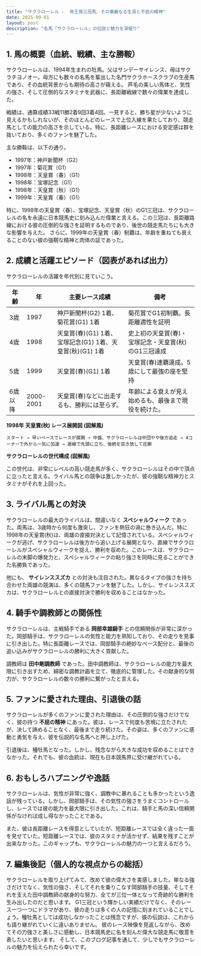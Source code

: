```yaml
---
title: "サクラローレル -  帝王賞三冠馬、その華麗なる生涯と不屈の精神"
date: 2025-09-01
layout: post
description: "名馬『サクラローレル』の伝説と魅力を深堀り"
---
```


## 1. 馬の概要（血統、戦績、主な勝鞍）

サクラローレルは、1994年生まれの牡馬。父はサンデーサイレンス、母はサクラチヨノオー。母方にも数々の名馬を輩出した名門サクラホースクラブの生産馬であり、その血統背景からも期待の高さが窺える。  芦毛の美しい馬体と、気性の強さ、そして圧倒的なスタミナを武器に、長距離戦線で数々の偉業を達成した。

戦績は、通算成績33戦11勝2着9回3着4回。一見すると、勝ち星が少ないように見えるかもしれないが、そのほとんどのレースで上位入線を果たしており、競走馬としての能力の高さを示している。特に、長距離レースにおける安定感は群を抜いており、多くのファンを魅了した。

主な勝鞍は、以下の通り。

* 1997年：神戸新聞杯（G2）
* 1997年：菊花賞（G1）
* 1998年：天皇賞（春）（G1）
* 1998年：宝塚記念（G1）
* 1998年：天皇賞（秋）（G1）
* 1999年：天皇賞（春）（G1）


特に、1998年の天皇賞（春）、宝塚記念、天皇賞（秋）のG1三冠は、サクラローレルの名を永遠に日本競馬史に刻み込んだ偉業と言える。この三冠は、長距離路線における彼の圧倒的な強さを証明するものであり、後世の競走馬たちにも大きな影響を与えた。  さらに、1999年の天皇賞（春）制覇は、年齢を重ねても衰えることのない彼の強靭な精神と肉体の証であった。


## 2. 成績と活躍エピソード（図表があれば出力）

サクラローレルの活躍を年代別に見ていこう。

| 年齢 | 年 | 主要レース成績 | 備考 |
|---|---|---|---|
| 3歳 | 1997 | 神戸新聞杯(G2) 1着、菊花賞(G1) 1着 | 菊花賞でG1初制覇。長距離適性を証明 |
| 4歳 | 1998 | 天皇賞(春)(G1) 1着、宝塚記念(G1) 1着、天皇賞(秋)(G1) 1着 | 史上初の天皇賞(春)・宝塚記念・天皇賞(秋)のG1三冠達成 |
| 5歳 | 1999 | 天皇賞(春)(G1) 1着 | 天皇賞(春)連覇達成。5歳にして最強の座を堅持 |
| 6歳以降 | 2000-2001 | 天皇賞(春)などに出走するも、勝利には至らず。 |  年齢による衰えが見え始めるも、最後まで現役を続けた。 |


**1998年 天皇賞(秋) レース展開図 (図解風)**

```
スタート → 早いペースでレースが展開 → 中盤、サクラローレルは中団やや後方追走 → 4コーナーで外から一気に加速 → 直線で先頭に立ち、後続を突き放して圧勝
```

**サクラローレルの世代構成 (図解風)**

この世代は、非常にレベルの高い競走馬が多く、サクラローレルはその中で頂点に立ったと言える。ライバル馬との競争は激しかったが、彼の強靭な精神力とスタミナがそれを上回った。


## 3. ライバル馬との対決

サクラローレルの最大のライバルは、間違いなく **スペシャルウィーク** であった。両馬は、3歳時から何度も激突し、ファンを熱狂の渦に巻き込んだ。特に1998年の天皇賞(秋)は、両雄の直接対決として記憶されている。スペシャルウィークが逃げ、サクラローレルは後方から追い上げる展開となり、直線でサクラローレルがスペシャルウィークを捉え、勝利を収めた。このレースは、サクラローレルの末脚の爆発力と、スペシャルウィークの粘り強さを同時に見ることができた名勝負であった。

他にも、 **サイレンススズカ** との対決も注目された。異なるタイプの強さを持ち合わせた両雄の競演は、多くの競馬ファンを魅了した。しかし、サイレンススズカは、サクラローレルとの直接対決で勝利を収めることはなかった。


## 4. 騎手や調教師との関係性

サクラローレルは、主戦騎手である **岡部幸雄騎手** との信頼関係が非常に深かった。岡部騎手は、サクラローレルの気性と能力を熟知しており、その走りを見事に引き出した。特に長距離レースでは、岡部騎手の絶妙なペース配分と、最後の追い込みがサクラローレルの勝利に大きく貢献した。

調教師は **田中剛調教師** であった。田中調教師は、サクラローレルの能力を最大限に引き出すため、綿密な調教計画を立て、徹底的に管理した。その献身的な努力が、サクラローレルの数々の勝利に繋がったと言える。


## 5. ファンに愛された理由、引退後の話

サクラローレルが多くのファンに愛された理由は、その圧倒的な強さだけでなく、彼の持つ **不屈の精神** にあった。彼は、レースで何度も苦境に立たされたが、決して諦めることなく、最後まで走り続けた。その姿は、多くのファンに感動と勇気を与え、彼を伝説的な名馬へと押し上げた。

引退後は、種牡馬となった。しかし、残念ながら大きな成功を収めることはできなかった。それでも、彼の血統は、現在も日本競馬界に受け継がれている。


## 6. おもしろハプニングや逸話

サクラローレルは、気性が非常に強く、調教中に暴れることも多かったという逸話が残っている。しかし、岡部騎手は、その気性の強さをうまくコントロールし、レースでは彼の能力を最大限に引き出した。これは、騎手と馬の深い信頼関係がなければ成し得なかったことである。

また、彼は長距離レースを得意としていたが、短距離レースでは全く違った一面を見せていた。短距離レースでは、彼のスタミナが活かせず、結果を残すことが出来なかった。このギャップも、サクラローレルの魅力の一つと言えるだろう。


## 7. 編集後記（個人的な視点からの総括）

サクラローレルを取り上げてみて、改めて彼の偉大さを実感しました。単なる強さだけでなく、気性の強さ、そしてそれを乗りこなす岡部騎手の技量、そしてそれを支えた田中調教師の献身的な努力、全てが三位一体となって奇跡的な勝利を生み出したのだと思います。  G1三冠という輝かしい実績だけでなく、そのレース一つ一つにドラマがあり、彼の走りは多くの人の記憶に刻まれていることでしょう。種牡馬としては成功しなかったことは残念ですが、彼の伝説は、これからも語り継がれていくに違いありません。  彼のレース映像を見返しながら、改めてその力強さと美しさに感動し、日本競馬史に名を刻んだ偉大な競走馬に敬意を表したいと思います。  そして、このブログ記事を通して、少しでもサクラローレルの魅力を伝えられたら幸いです。
